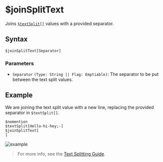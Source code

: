 # $joinSplitText
Joins [`$textSplit[]`](./textSplit.md) values with a provided separator.

## Syntax
```
$joinSplitText[Separator]
```

### Parameters
- `Separator` `(Type: String || Flag: Emptiable)`: The separator to be put between the text split values.

## Example
We are joining the text split value with a new line, replacing the provided separator in `$textSplit[]`.
```
$nomention
$textSplit[Hello-hi-hey;-]
$joinSplitText[
]
```
![example](https://user-images.githubusercontent.com/111157596/233783300-4fee89bc-0b5c-4b32-b4a1-b00778f9ec98.png)

> For more info, see the [Text Splitting Guide](../guides/general/textSplitting.md).
